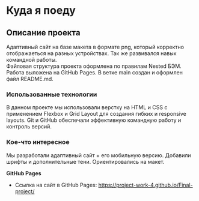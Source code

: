 # Куда я поеду

## Описание проекта
Адаптивный сайт на базе макета в формате png, который корректно отображаеться на разных устройствах. Так же развивался навык командной работы.  
Файловая структура проекта оформлена по правилам Nested БЭМ.
Работа выложена на GitHub Pages.
В ветке main создан и оформлен файл README.md.

### Использованные технологии
В данном проекте мы использовали верстку на HTML и CSS с применением Flexbox и Grid Layout для создания гибких и responsive layouts. Git и GitHub обеспечали эффективную командную работу и контроль
версий.

### Кое-что интересное
Мы разработали адаптивный сайт + его мобильную версию. Добавили шрифты и дополнительные тени. Ориентировались на макет.

**GitHub Pages**

* Ссылка на сайт в GitHub Pages: https://project-work-4.github.io/Final-project/ 
